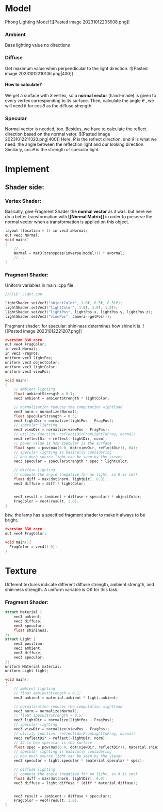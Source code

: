 # Model
Phong Lighting Model
![[Pasted image 20231012205908.png]]
### Ambient
Base lighting value
no directions

### Diffuse
Get maximum value when perpendicular to the light direction.
![[Pasted image 20231012210106.png|400]]
#### **How to calculate?**
We get a surface with 3 vertex, so a **normal vector** (hand-made) is given to every vertex corresponding to its surface.
Then, calculate the angle $\theta$ , we will need it for $\cos \theta$ as the diffuse strength.
### Specular
Normal vector is needed, too. Besides, we have to calculate the reflect direction based on the normal vetor.
![[Pasted image 20231012211020.png|400]]
Here, $\bar R$ is the reflect direction, and $\theta$ is what we need: the angle between the reflection light and our looking direction. Similarly, $\cos \theta$ is the strength of specular light.

# Implement
## Shader side:
### Vertex Shader:
Basically, give Fragment Shader the **normal vector** as it was. but here we do a better transformation with **[[Normal Matrix]]** in order to preserve the normal vector when a transformation is applied on this object.
```c
layout (location = 1) in vec3 aNormal;
out vec3 Normal;
void main()
{
    //...
    Normal = mat3(transpose(inverse(model))) * aNormal;
    //...
}
```
### Fragment Shader:
Uniform variables in main .cpp file.
```c
//FILE: Light.cpp

lightShader.setVec3("objectColor", 1.0f, 0.5f, 0.31f);
lightShader.setVec3("lightColor", 1.0f, 1.0f, 1.0f);
lightShader.setVec3("lightPos", lightPos.x, lightPos.y, lightPos.z);
lightShader.setVec3("viewPos", camera->getPos());
```

Fragment shader:
for specular: shininess determines how shine it is.
![[Pasted image 20231012221207.png]]
```c
#version 330 core
out vec4 FragColor;
in vec3 Normal;
in vec3 FragPos;
uniform vec3 lightPos;
uniform vec3 objectColor;
uniform vec3 lightColor;
uniform vec3 viewPos;

void main()
{
    // ambient lighting
    float ambientStrength = 0.1;
    vec3 ambient = ambientStrength * lightColor;

    // normalization reduces the computation wightload
    vec3 norm = normalize(Normal);
    float specularStrength = 0.5;
    vec3 lightDir = normalize(lightPos - FragPos);
    // specular lighting
    vec3 viewDir = normalize(viewPos - FragPos);
    // utility function: reflect(dirFromLightToFrag, normal)
    vec3 reflectDir = reflect(-lightDir, norm);
    // power value is how specular is the surface 
    float spec = pow(max(0.0, dot(viewDir, reflectDir)), 64);
    // specular lighting is basically considering
    // how much source light can be seen by the viewer
    vec3 specular = specularStrength * spec * lightColor;

    // diffuse lighting
    // compute the angle (negative for no light, so 0 is set)
    float diff = max(dot(norm, lightDir), 0.0);
    vec3 diffuse = diff * lightColor;


    vec3 result = (ambient + diffuse + specular) * objectColor;
    FragColor = vec4(result, 1.0);
}
```
btw, the lamp has a specified fragment shader to make it always to be bright.
```c
#version 330 core
out vec4 FragColor;

void main(){
  FragColor = vec4(1.0);
}
```

# Texture
Different textures indicate different diffuse strength, ambient strength, and shininess strength.
A uniform variable is OK for this task.
### Fragment Shader:
```c
struct Material {
    vec3 ambient;
    vec3 diffuse;
    vec3 specular;
    float shininess;
}; 
struct Light {
    vec3 position;
    vec3 ambient;
    vec3 diffuse;
    vec3 specular;
};
uniform Material material;
uniform Light light;

void main()
{
    // ambient lighting
    // float ambientStrength = 0.1;
    vec3 ambient = material.ambient * light.ambient;

    // normalization reduces the computation wightload
    vec3 norm = normalize(Normal);
    // float specularStrength = 0.5;
    vec3 lightDir = normalize(lightPos - FragPos);
    // specular lighting
    vec3 viewDir = normalize(viewPos - FragPos);
    // utility function: reflect(dirFromLightToFrag, normal)
    vec3 reflectDir = reflect(-lightDir, norm);
    // 32 is how specular is the surface 
    float spec = pow(max(0.0, dot(viewDir, reflectDir)), material.shininess);
    // specular lighting is basically considering
    // how much source light can be seen by the viewer
    vec3 specular = light.specular * (material.specular * spec);

    // diffuse lighting
    // compute the angle (negative for no light, so 0 is set)
    float diff = max(dot(norm, lightDir), 0.0);
    vec3 diffuse = light.diffuse * (diff * material.diffuse);


    vec3 result = (ambient + diffuse + specular); 
    FragColor = vec4(result, 1.0);
}
```